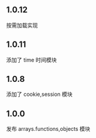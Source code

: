 ## 1.0.12

按需加载实现

## 1.0.11

添加了 time 时间模块

## 1.0.8

添加了 cookie,session 模块

## 1.0.0

发布 arrays.functions,objects 模块
